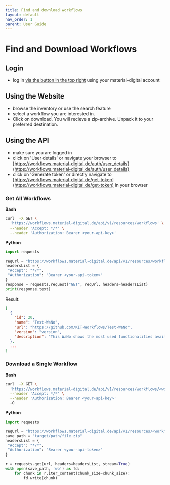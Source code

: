 ```yaml
---
title: Find and download workflows
layout: default
nav_order: 1
parent: User Guide
---
```


# Find and Download Workflows

## Login
- log in [via the button in the top right](https://workflows.material-digital.de) using your material-digital account

## Using the Website
- browse the inventory or use the search feature
- select a workflow you are interested in.
- Click on download. You will recieve a zip-archive. Unpack it to your preferred destination.

## Using the API
- make sure you are logged in
- click on 'User details' or navigate your browser to [https://workflows.material-digital.de/auth/user_details](https://workflows.material-digital.de/auth/user_details)
- click on 'Generate token' or directly navigate to [https://workflows.material-digital.de/get-token](https://workflows.material-digital.de/get-token) in your browser

### Get All Workflows
**Bash**
```bash
curl  -X GET \
  'https://workflows.material-digital.de/api/v1/resources/workflows' \
  --header 'Accept: */*' \
  --header 'Authorization: Bearer <your-api-key>'
```
**Python**
```python
import requests

reqUrl = "https://workflows.material-digital.de/api/v1/resources/workflows"
headersList = {
 "Accept": "*/*",
 "Authorization": "Bearer <your-api-token>" 
}
response = requests.request("GET", reqUrl, headers=headersList)
print(response.text)
```

Result:
```json
[
  {
    "id": 20,
    "name": "Test-WaNo",
    "url": "https://github.com/KIT-Workflows/Test-WaNo",
    "version": "version",
    "description": "This WaNo shows the most used functionalities available within the SimStack workflow framework."
  },
  ...
]
```

### Download a Single Workflow
**Bash**
```bash
curl  -X GET \
  'https://workflows.material-digital.de/api/v1/resources/workflows/<workflow-id>' \
  --header 'Accept: */*' \
  --header 'Authorization: Bearer <your-api-key>'
  -O
```
**Python**
```python
import requests

reqUrl = "https://workflows.material-digital.de/api/v1/resources/<workflow-id>"
save_path = "target/path/file.zip"
headersList = {
 "Accept": "*/*",
 "Authorization": "Bearer <your-api-token>" 
}

r = requests.get(url, headers=headersList, stream=True)
with open(save_path, 'wb') as fd:
    for chunk in r.iter_content(chunk_size=chunk_size):
        fd.write(chunk)
```
